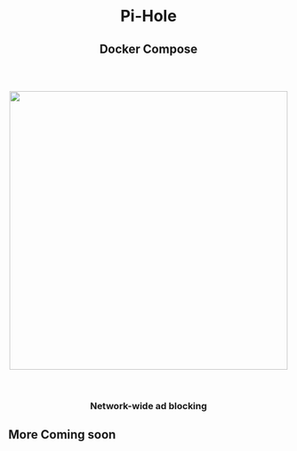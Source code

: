   <br>
  <h1 align="center">Pi-Hole</h1>
  <h2 align="center">Docker Compose</h2>
  <br>
 <h2 align="center">
<img src="https://github.com/NielsU97/HomeSmartServer/blob/main/www/Images/pihole_example.png" width="500">
  </br>
</br>  
<h2>	   
<h3 align="center">Network-wide ad blocking</h3>                                                                                                                                      
<h2> More Coming soon </h2> 
